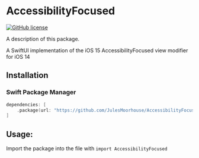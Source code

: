 # AccessibilityFocused

[![GitHub license](https://img.shields.io/badge/license-MIT-lightgrey.svg)](https://raw.githubusercontent.com/JulesMoorhouse/AccessibilityFocused/main/LICENSE)

A description of this package.

A SwiftUI implementation of the iOS 15 AccessibilityFocused view modifier for iOS 14

## Installation

### Swift Package Manager
```swift
dependencies: [
    .package(url: "https://github.com/JulesMoorhouse/AccessibilityFocused.git", from: "1.0.0")
]
```

## Usage:
Import the package into the file with `import AccessibilityFocused`
